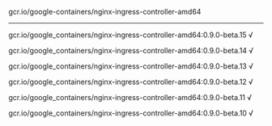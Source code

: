gcr.io/google-containers/nginx-ingress-controller-amd64 

----
gcr.io/google_containers/nginx-ingress-controller-amd64:0.9.0-beta.15 √

gcr.io/google_containers/nginx-ingress-controller-amd64:0.9.0-beta.14 √

gcr.io/google_containers/nginx-ingress-controller-amd64:0.9.0-beta.13 √

gcr.io/google_containers/nginx-ingress-controller-amd64:0.9.0-beta.12 √

gcr.io/google_containers/nginx-ingress-controller-amd64:0.9.0-beta.11 √

gcr.io/google_containers/nginx-ingress-controller-amd64:0.9.0-beta.10 √

